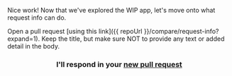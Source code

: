 Nice work! Now that we've explored the WIP app, let's move onto what request info can do.

Open a pull request [using this link]({{ repoUrl }}/compare/request-info?expand=1). Keep the title, but make sure NOT to provide any text or added detail in the body.

<h3 align="center">I'll respond in your <a href="{{ repoUrl }}/compare/request-info?expand=1">new pull request</a></h3>
